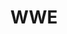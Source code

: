 ---
title: WWE
crosslinks:
- youtubefactsbot
- SquaredCircle
- tmsbmeta
- WrestleWithThePlot
- youtubot
- livven
- anti_gif_bot
- john_yukis_bots
- autotldr
- u_imguralbumbot
- whowouldwin
- Wrasslin
- WWEstreams
- fantasybooking
- photoshopbattles
- natureisfuckingmetal
- GuitarHero
- pics
- perfectloops
- Wrestlewiththeplots
---